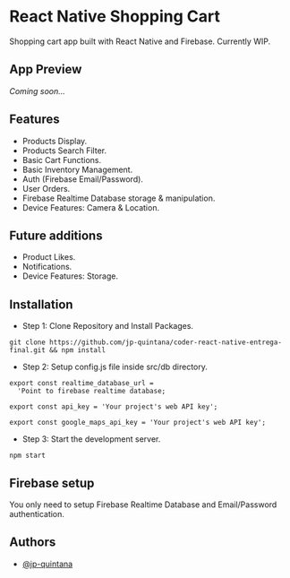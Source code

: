 # React Native Shopping Cart

Shopping cart app built with React Native and Firebase. Currently WIP.

## App Preview

_Coming soon..._

## Features

- Products Display.
- Products Search Filter.
- Basic Cart Functions.
- Basic Inventory Management.
- Auth (Firebase Email/Password).
- User Orders.
- Firebase Realtime Database storage & manipulation.
- Device Features: Camera & Location.

## Future additions

- Product Likes.
- Notifications.
- Device Features: Storage.

## Installation

- Step 1: Clone Repository and Install Packages.

```
git clone https://github.com/jp-quintana/coder-react-native-entrega-final.git && npm install
```

- Step 2: Setup config.js file inside src/db directory.

```
export const realtime_database_url =
  'Point to firebase realtime database;

export const api_key = 'Your project's web API key';

export const google_maps_api_key = 'Your project's web API key';
```

- Step 3: Start the development server.

```
npm start
```

## Firebase setup

You only need to setup Firebase Realtime Database and Email/Password authentication.

## Authors

- [@jp-quintana](https://github.com/jp-quintana)
